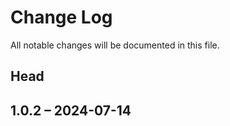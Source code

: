 # Change Log

All notable changes will be documented in this file.

## Head

## 1.0.2 &ndash; 2024-07-14
